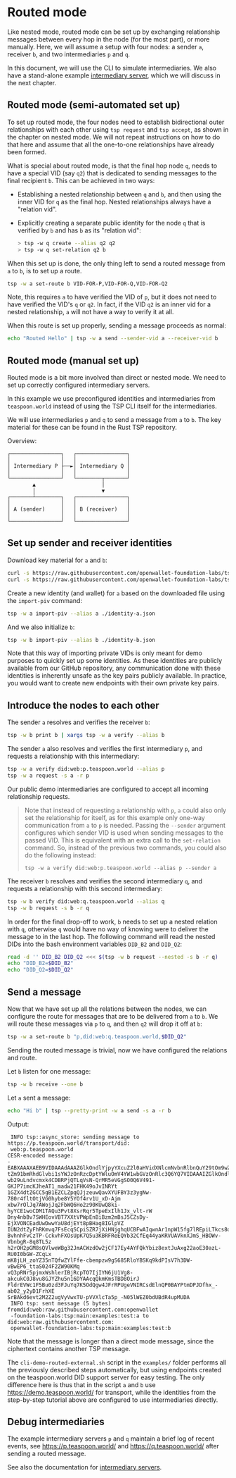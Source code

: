 # Routed mode

Like nested mode, routed mode can be set up by exchanging relationship messages between every hop in the node (for the most part), or more manually. Here, we will assume a setup with four nodes: a sender `a`, receiver `b`, and two intermediaries `p` and `q`.

In this document, we will use the CLI to simulate intermediaries. We also have a stand-alone example [intermediary server](../intermediary.md), which we will discuss in the next chapter.


## Routed mode (semi-automated set up)

To set up routed mode, the four nodes need to establish bidirectional outer relationships with each other using `tsp request` and
`tsp accept`, as shown in the chapter on nested mode. We will not repeat instructions on how to do that here and assume that all the one-to-one relationships have already
been formed.

What is special about routed mode, is that the final hop node `q`, needs to have a special VID (say `q2`) that is dedicated to sending
messages to the final recipient `b`. This can be achieved in two ways:

* Establishing a nested relationship between `q` and `b`, and then using the inner VID for `q` as the final hop. Nested relationships always have a "relation vid".
* Explicitly creating a separate public identity for the node `q` that is verified by `b` and has `b` as its "relation vid":

  ```sh
  > tsp -w q create --alias q2 q2
  > tsp -w q set-relation q2 b
  ```

When this set up is done, the only thing left to send a routed message from `a` to `b`, is to set up a route.

```sh
tsp -w a set-route b VID-FOR-P,VID-FOR-Q,VID-FOR-Q2
```
Note, this requires `a` to have verified the VID of `p`, but it does not need to have verified the VID's `q` or `q2`. In fact, if
the VID `q2` is an inner vid for a nested relationship, `a` will not have a way to verify it at all.

When this route is set up properly, sending a message proceeds as normal:
```sh
echo "Routed Hello" | tsp -w a send --sender-vid a --receiver-vid b
```

## Routed mode (manual set up)

Routed mode is a bit more involved than direct or nested mode. We need to
set up correctly configured intermediary servers.

In this example we use preconfigured identities and intermediaries from `teaspoon.world` instead of using the TSP CLI itself for the intermediaries.

We will use intermediaries `p` and `q` to send a message from `a` to `b`.
The key material for these can be found in the Rust TSP repository.

Overview:

```
┌────────────────┐   ┌────────────────┐
│                │   │                │
│ Intermediary P ├──►│ Intermediary Q │
│                │   │                │
└────────────────┘   └────────┬───────┘
        ▲                     │        
        │                     ▼        
┌───────┴────────┐   ┌────────────────┐
│                │   │                │
│ A (sender)     │   │ B (receiver)   │
│                │   │                │
└────────────────┘   └────────────────┘
```

## Set up sender and receiver identities

Download key material for `a` and `b`:

```sh
curl -s https://raw.githubusercontent.com/openwallet-foundation-labs/tsp/main/examples/test/a/piv.json > identity-a.json
curl -s https://raw.githubusercontent.com/openwallet-foundation-labs/tsp/main/examples/test/b/piv.json > identity-b.json
```

Create a new identity (and wallet) for `a` based on the downloaded file using the `import-piv` command:

```sh
tsp -w a import-piv --alias a ./identity-a.json
```

And we also initialize `b`:

```sh
tsp -w b import-piv --alias b ./identity-b.json
```

Note that this way of importing private VIDs is only meant for demo purposes to quickly set up some identities. As these identities are publicly available from our GitHub repository, any communication done with these identities is inherently unsafe as the key pairs publicly available. In practice, you would want to create new endpoints with their own private key pairs.

## Introduce the nodes to each other

The sender `a` resolves and verifies the receiver `b`:
```sh
tsp -w b print b | xargs tsp -w a verify --alias b
```

The sender `a` also resolves and verifies the first intermediary `p`, and requests a relationship with this intermediary:
```sh
tsp -w a verify did:web:p.teaspoon.world --alias p
tsp -w a request -s a -r p
```

Our public demo intermediaries are configured to accept all incoming relationship requests.

> Note that instead of requesting a relationship with `p`, `a` could also only set the relationship for itself, as for this example only one-way communication from `a` to `p` is needed.
> Passing the `--sender` argument configures which sender VID is used when sending messages to the passed VID. This is equivalent with an extra call to the `set-relation` command.
> So, instead of the previous two commands, you could also do the following instead:
> ```
> tsp -w a verify did:web:p.teaspoon.world --alias p --sender a
> ```

The receiver `b` resolves and verifies the second intermediary `q`, and requests a relationship with this second intermediary:
```sh
tsp -w b verify did:web:q.teaspoon.world --alias q
tsp -w b request -s b -r q
```

In order for the final drop-off to work, `b` needs to set up a nested relation with `q`, otherwise `q` would have no way of knowing were to deliver the message to in the last hop. The following command will read the nested DIDs into the bash environment variables `DID_B2` and `DID_Q2`:
```sh
read -d '' DID_B2 DID_Q2 <<< $(tsp -w b request --nested -s b -r q)
echo "DID_B2=$DID_B2"
echo "DID_Q2=$DID_Q2"
```

## Send a message

Now that we have set up all the relations between the nodes, we can configure the route for messages that are to be delivered from `a` to `b`. We will route these messages via `p` to `q`, and then `q2` will drop it off at `b`:
```sh
tsp -w a set-route b "p,did:web:q.teaspoon.world,$DID_Q2"
```

Sending the routed message is trivial, now we have configured the relations and route.

Let `b` listen for one message:

```sh
tsp -w b receive --one b
```

Let `a` sent a message:

```sh
echo "Hi b" | tsp --pretty-print -w a send -s a -r b
```

Output:
```
 INFO tsp::async_store: sending message to https://p.teaspoon.world/transport/did:
 web:p.teaspoon.world
CESR-encoded message:
-EABXAAAXAEB9VIDAAAdAAAZGlkOndlYjpyYXcuZ2l0aHVidXNlcmNvbnRlbnQuY29tOm9wZW53YWxsZXQ
tZm91bmRhdGlvbi1sYWJzOnRzcDptYWluOmV4YW1wbGVzOnRlc3Q6YQ7VIDAAAIZGlkOndlYjpwLnRlYXN
wb29uLndvcmxk4CDBRPjQTLqVsN-QrMR5eVGgSO0Q6V491-GKJP7imcKJheAT1_madw21FHK49oJvINRYt
1GZX4dtZGCC5gB1EZCLZpqQJjzeuwQavXYUFBY3z3ygNw-780r4fltOtjVG0hybe8Y5YOf4rv1U_xD-Ajm
xbw7rOlJq7AWojJq2FbWQ6Ho2z90KUwQ8ki-hyYCE1woCDM1TAQu3Pvt8XsrRqr5TpeExIlh1Jx_vlt-rW
Dny4nbBv7SWHEovVBT7XXtVPWpEnBiBzm2mBsJ5CZsDy-EjXVONCEadUwDwwYaU8djEYt8pBHag8IGlpVZ
IUN2dtZyFhRKmvq7FsEcqSCpiSZR7jXiHNjghqUCBFwAIqwnAr1npW15fg7lREpiLTkcs8oSSZvmEhLaFT
BvhnhFvCzTP-CckvhFXOsUpK7Q5u3KBRFReEQYb32CfEq44yaKRVUAVknXJmS_HBOWv-VbnbgR-8q8TL5z
h2rOH2pGM8sQVlweWBg32JmACWzdOw2jCF17Ey4AYFQkYbiz8extJuAxg22aoE30azL-RU0I0bGW-ZCqLx
mK8jLH_zoYZ35nTQfwZYlFfe-cbempzw9gS685RloYBSKq9kdPIsV7h3DW-vBwEP6_ttaS024F2ZW90KMq
vQ3pRNr5pjmxWshlerIBjRcpTO7IjIYN6jU1Vg8-akcukC0J8vu8GJYZhu5n16DYAAcqQkmKmsTBD8OirJ
FldrEVWc1F5Bu0zd3FJuYq7K5OdQgw4JFrRPUgeVNIRCsdElnQP0BAYPtmDPJDfhx_-ab02_y2yD1FrhXE
SrBAkd6evt2M2Z2ugVyVwxTU-pVVXlcTa5p_-N05lWEZ0bdUBdR4upMUDA
 INFO tsp: sent message (5 bytes) fromdid:web:raw.githubusercontent.com:openwallet
 -foundation-labs:tsp:main:examples:test:a to did:web:raw.githubusercontent.com:
 openwallet-foundation-labs:tsp:main:examples:test:b
```

Note that the message is longer than a direct mode message, since the ciphertext contains another
TSP message.

The `cli-demo-routed-external.sh` script in the `examples/` folder performs all the previously described steps automatically, but using endpoints created on the teaspoon.world DID support server for easy testing. The only difference here is thus that in the script `a` and `b` use <https://demo.teaspoon.world/> for transport, while the identities from the step-by-step tutorial above are configured to use intermediaries directly.

## Debug intermediaries

The example intermediary servers `p` and `q` maintain a brief log of recent events,
see <https://p.teaspoon.world/> and <https://q.teaspoon.world/> after sending a routed message.

See also the documentation for [intermediary servers](../intermediary.md).
